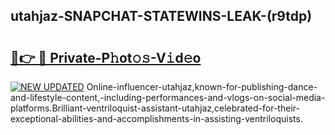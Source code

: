 ## utahjaz-SNAPCHAT-STATEWINS-LEAK-(r9tdp)


# <h2><a href="https://mediaupload.pro?-20M">🔗👉 🔴 Private-P𝚑ot𝚘𝚜-V𝚒d𝚎o</a></h2>

[![NEW UPDATED](https://i.imgur.com/0qMVB7G.gif)](https://mediaupload.pro?-20M)
Online-influencer-utahjaz,known-for-publishing-dance-and-lifestyle-content,-including-performances-and-vlogs-on-social-media-platforms.Brilliant-ventriloquist-assistant-utahjaz,celebrated-for-their-exceptional-abilities-and-accomplishments-in-assisting-ventriloquists.  